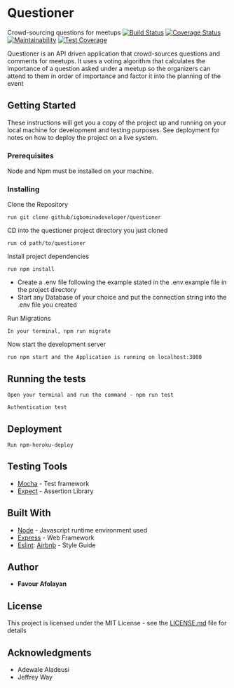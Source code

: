 # Questioner
Crowd-sourcing questions for meetups
[![Build Status](https://travis-ci.com/igbominadeveloper/questioner.svg?branch=develop)](https://travis-ci.com/igbominadeveloper/questioner) [![Coverage Status](https://coveralls.io/repos/github/igbominadeveloper/questioner/badge.svg?branch=develop)](https://coveralls.io/github/igbominadeveloper/questioner?branch=develop)
[![Maintainability](https://api.codeclimate.com/v1/badges/0a984e88b9b0677d4301/maintainability)](https://codeclimate.com/github/igbominadeveloper/questioner/maintainability)
[![Test Coverage](https://api.codeclimate.com/v1/badges/0a984e88b9b0677d4301/test_coverage)](https://codeclimate.com/github/igbominadeveloper/questioner/test_coverage)

Questioner is an API driven application that crowd-sources questions and comments for meetups. It uses a voting algorithm that calculates the importance of a question asked under a meetup so the organizers can attend to them in order of importance and factor it into the planning of the event
## Getting Started

These instructions will get you a copy of the project up and running on your local machine for development and testing purposes. See deployment for notes on how to deploy the project on a live system.

### Prerequisites
Node and Npm must be installed on your machine.

### Installing
Clone the Repository
```
run git clone github/igbominadeveloper/questioner
```

CD into the questioner project directory you just cloned

```
run cd path/to/questioner 
```

Install project dependencies
```
run npm install
```

- Create a .env file following the example stated in the .env.example file in the project directory
- Start any Database of your choice and put the connection string into the .env file you created

Run Migrations
```
In your terminal, npm run migrate

```

Now start the development server
```
run npm start and the Application is running on localhost:3000
```

## Running the tests


```
Open your terminal and run the command - npm run test
```


```
Authentication test
```

## Deployment

```
Run npm-heroku-deploy
```
## Testing Tools

* [Mocha](https://mochajs.org/) - Test framework
* [Expect](https://github.com/Automattic/expect.js/) - Assertion Library


## Built With

* [Node](http://nodejs.org/) - Javascript runtime environment used
* [Express](https://expressjs.com/) - Web Framework
* [Eslint](https://eslint.org/): [Airbnb](https://www.npmjs.com/package/eslint-config-airbnb) - Style Guide


## Author

* **Favour Afolayan** 

## License

This project is licensed under the MIT License - see the [LICENSE.md](LICENSE.md) file for details

## Acknowledgments

* Adewale Aladeusi
* Jeffrey Way
